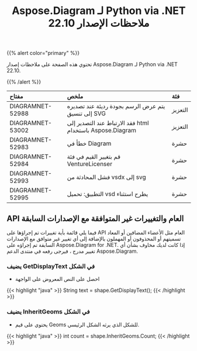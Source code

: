 ﻿---
title: Aspose.Diagram لـ Python via .NET 22.10 ملاحظات الإصدار
type: docs
weight: 17
url: /ar/python-net/aspose-diagram-for-python-via-net-22-10-release-notes/
---
{{% alert color="primary" %}} 

تحتوي هذه الصفحة على ملاحظات إصدار Aspose.Diagram لـ Python via .NET 22.10.

{{% /alert %}} 

|**مفتاح**|**ملخص**|**فئة**|
|:- |:- |:- |
|DIAGRAMNET-52988|يتم عرض الرسم بجودة رديئة عند تصديره إلى تنسيق SVG|التعزيز|
|DIAGRAMNET-53002|فقد الارتباط عند التصدير إلى html باستخدام Aspose.Diagram|التعزيز|
|DIAGRAMNET-52983|خطأ في Diagram|حشرة|
|DIAGRAMNET-52984|قم بتغيير القيم في فئة VentureLicenser|حشرة|
|DIAGRAMNET-52993|فشل المحادثة من vsdx إلى svg|حشرة|
|DIAGRAMNET-52995|التطبيق: تحميل vsd يطرح استثناء|حشرة|

## **API العام والتغييرات غير المتوافقة مع الإصدارات السابقة**
فيما يلي قائمة بأية تغييرات تم إجراؤها على API العام مثل الأعضاء المضافين أو المعاد تسميتهم أو المحذوفون أو المهملون بالإضافة إلى أي تغيير غير متوافق مع الإصدارات السابقة تم إجراؤه على Aspose.Diagram for .NET. إذا كانت لديك مخاوف بشأن أي تغيير مدرج ، فيرجى رفعه في منتدى الدعم Aspose.Diagram.

### **يضيف GetDisplayText في الشكل**
- احصل على النص المعروض على الواجهة

{{< highlight "java" >}}
String text = shape.GetDisplayText();
{{< /highlight >}}

### **يضيف InheritGeoms في الشكل**
- يحتوي على قيم Geoms للشكل الذي يرثه الشكل الرئيسي.

{{< highlight "java" >}}
int count = shape.InheritGeoms.Count;
{{< /highlight >}}